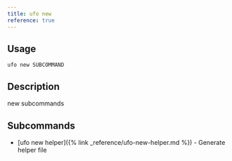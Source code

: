 ```yaml
---
title: ufo new
reference: true
---
```


## Usage

    ufo new SUBCOMMAND

## Description

new subcommands

## Subcommands

* [ufo new helper]({% link _reference/ufo-new-helper.md %}) - Generate helper file


